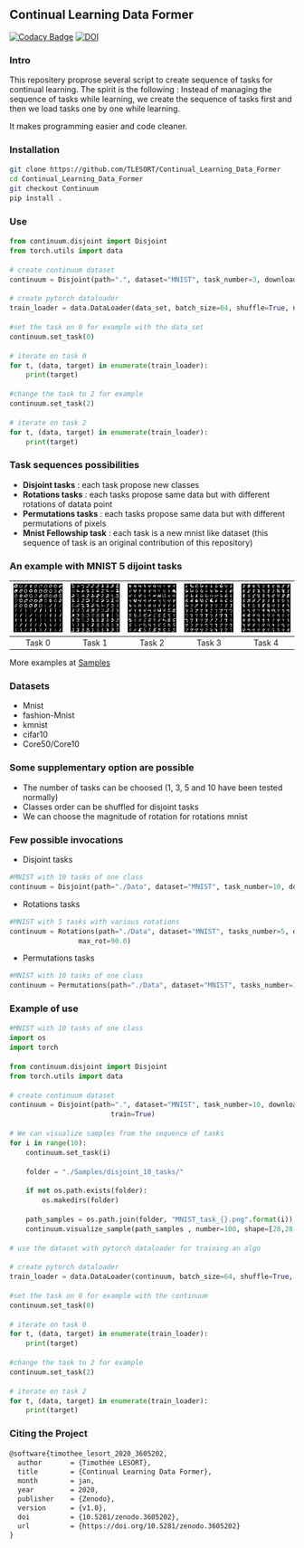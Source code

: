 ## Continual Learning Data Former

[![Codacy Badge](https://api.codacy.com/project/badge/Grade/9273eb0f97b946308248b0007e054e54)](https://app.codacy.com/app/TLESORT/Continual_Learning_Data_Former?utm_source=github.com&utm_medium=referral&utm_content=TLESORT/Continual_Learning_Data_Former&utm_campaign=Badge_Grade_Dashboard)
[![DOI](https://zenodo.org/badge/198824802.svg)](https://zenodo.org/badge/latestdoi/198824802)


### Intro

This repositery proprose several script to create sequence of tasks for continual learning. The spirit is the following : 
Instead of managing the sequence of tasks while learning, we create the sequence of tasks first and then we load tasks 
one by one while learning.

It makes programming easier and code cleaner.

### Installation

```bash
git clone https://github.com/TLESORT/Continual_Learning_Data_Former
cd Continual_Learning_Data_Former
git checkout Continuum
pip install .
```

### Use

```python
from continuum.disjoint import Disjoint
from torch.utils import data

# create continuum dataset
continuum = Disjoint(path=".", dataset="MNIST", task_number=3, download=True, train=True)

# create pytorch dataloader
train_loader = data.DataLoader(data_set, batch_size=64, shuffle=True, num_workers=6)

#set the task on 0 for example with the data_set
continuum.set_task(0)

# iterate on task 0
for t, (data, target) in enumerate(train_loader):
    print(target)
    
#change the task to 2 for example
continuum.set_task(2)

# iterate on task 2
for t, (data, target) in enumerate(train_loader):
    print(target)


```


### Task sequences possibilities

-   **Disjoint tasks** : each task propose new classes
-   **Rotations tasks** : each tasks propose same data but with different rotations of datata point
-   **Permutations tasks** : each tasks propose same data but with different permutations of pixels
-   **Mnist Fellowship task** : each task is a new mnist like dataset (this sequence of task is an original contribution of this repository)

### An example with MNIST 5 dijoint tasks

|<img src="/Samples/disjoint_5_tasks/MNIST_task_0.png" width="150">|<img src="/Samples/disjoint_5_tasks/MNIST_task_1.png" width="150">|<img src="/Samples/disjoint_5_tasks/MNIST_task_2.png" width="150">|<img src="/Samples/disjoint_5_tasks/MNIST_task_3.png" width="150">|<img src="/Samples/disjoint_5_tasks/MNIST_task_4.png" width="150">|    
|:-------------------------:|:-------------------------:|:-------------------------:|:-------------------------:|:-------------------------:|
|Task 0 | Task 1 | Task 2 | Task 3 | Task 4|

More examples at [Samples](/Samples)

### Datasets

-   Mnist
-   fashion-Mnist
-   kmnist
-   cifar10
-   Core50/Core10

### Some supplementary option are possible
-   The number of tasks can be choosed (1, 3, 5 and 10 have been tested normally)
-   Classes order can be shuffled for disjoint tasks
-   We can choose the magnitude of rotation for rotations mnist

### Few possible invocations

-   Disjoint tasks

```python
#MNIST with 10 tasks of one class
continuum = Disjoint(path="./Data", dataset="MNIST", task_number=10, download=True, train=True)
```
-   Rotations tasks

```python
#MNIST with 5 tasks with various rotations
continuum = Rotations(path="./Data", dataset="MNIST", tasks_number=5, download=True, train=True, min_rot=0.0,
                 max_rot=90.0)
```

-   Permutations tasks

```python
#MNIST with 10 tasks of one class
continuum = Permutations(path="./Data", dataset="MNIST", tasks_number=1, download=False, train=True)
```

### Example of use


```python
#MNIST with 10 tasks of one class
import os
import torch

from continuum.disjoint import Disjoint
from torch.utils import data

# create continuum dataset
continuum = Disjoint(path=".", dataset="MNIST", task_number=10, download=True,
                         train=True)

# We can visualize samples from the sequence of tasks
for i in range(10):
    continuum.set_task(i)
    
    folder = "./Samples/disjoint_10_tasks/"
    
    if not os.path.exists(folder):
        os.makedirs(folder)
    
    path_samples = os.path.join(folder, "MNIST_task_{}.png".format(i))
    continuum.visualize_sample(path_samples , number=100, shape=[28,28,1])
    
# use the dataset with pytorch dataloader for training an algo

# create pytorch dataloader
train_loader = data.DataLoader(continuum, batch_size=64, shuffle=True, num_workers=6)

#set the task on 0 for example with the continuum
continuum.set_task(0)

# iterate on task 0
for t, (data, target) in enumerate(train_loader):
    print(target)
    
#change the task to 2 for example
continuum.set_task(2)

# iterate on task 2
for t, (data, target) in enumerate(train_loader):
    print(target)

```

### Citing the Project

```Array.<string>
@software{timothee_lesort_2020_3605202,
  author       = {Timothée LESORT},
  title        = {Continual Learning Data Former},
  month        = jan,
  year         = 2020,
  publisher    = {Zenodo},
  version      = {v1.0},
  doi          = {10.5281/zenodo.3605202},
  url          = {https://doi.org/10.5281/zenodo.3605202}
}

```
